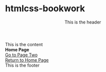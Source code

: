 # htmlcss-bookwork

<!DOCTYPE html>
<html>
  <head>
    <meta charset=utf-8>
    <link href="https://github.com/ophelietta/style.css" rel="stylesheet" type="text/css"/>
  </head>
<body>
  <div id="wrapper">
     <header>
       This is the header
    </header>
    <div id="content">
      This is the content
      <br>
      <strong>Home Page</strong>
      <br>
      <a href="./pagetwo.html">Go to Page Two</a><br>
      <a href="https://github.com/ophelietta/htmlcss-bookwork/blob/master/README.md">Return to Home Page</a><br>
       </div>
  <footer>
    This is the footer
    </footer>
  </div>
</body>
</html>    
      
    
